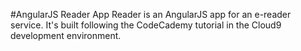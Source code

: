 #AngularJS Reader App
Reader is an AngularJS app for an e-reader service. It's built following the CodeCademy tutorial in the Cloud9 development environment.